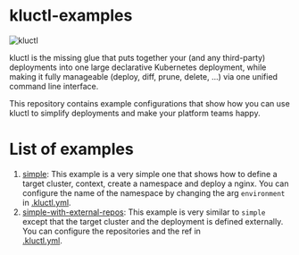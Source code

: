 # kluctl-examples

![kluctl](https://github.com/kluctl/kluctl/blob/80a09dfc6c06c5fc7002d088e213664f4e047b09/logo/kluctl.png)

kluctl is the missing glue that puts together your (and any third-party) deployments into one large declarative
Kubernetes deployment, while making it fully manageable (deploy, diff, prune, delete, ...) via one unified command
line interface.

This repository contains example configurations that show how you can use kluctl to simplify deployments and make your
platform teams happy.

# List of examples
1. [simple](simple): This example is a very simple one that shows how to define a target cluster, context, create a
namespace and deploy a nginx. You can configure the name of the namespace by changing the arg `environment` in 
[.kluctl.yml](simple/.kluctl.yml).
2. [simple-with-external-repos](simple-with-external-repos): This example is very similar to `simple` except that the 
target cluster and the deployment is defined externally. You can configure the repositories and the ref in  
[.kluctl.yml](simple-with-external-repos/.kluctl.yml).